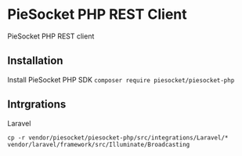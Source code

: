 # PieSocket PHP REST Client
PieSocket PHP REST client

## Installation

Install PieSocket PHP SDK
`composer require piesocket/piesocket-php`

## Intrgrations

Laravel
```
cp -r vendor/piesocket/piesocket-php/src/integrations/Laravel/* vendor/laravel/framework/src/Illuminate/Broadcasting
```

